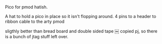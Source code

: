 Pico for pmod hatish.

A hat to hold a pico in place so it isn't flopping around.
4 pins to a header to ribbon cable to the arty pmod

sligthly better than bread board and double sided tape
￼
copied pj, so there is a bunch of jtag stuff left over.

